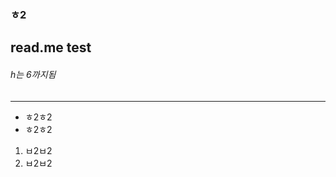 <h3> ㅎ2 </h3>
<h2> read.me test</h2>

<h6> h는 6까지됨 </h6>
<hr>
  
<ul>
  <li> ㅎ2ㅎ2</li>
  <li> ㅎ2ㅎ2</li>
</ul>

<ol>
  <li> ㅂ2ㅂ2</li>
  <li> ㅂ2ㅂ2</li>
  
</ol>
